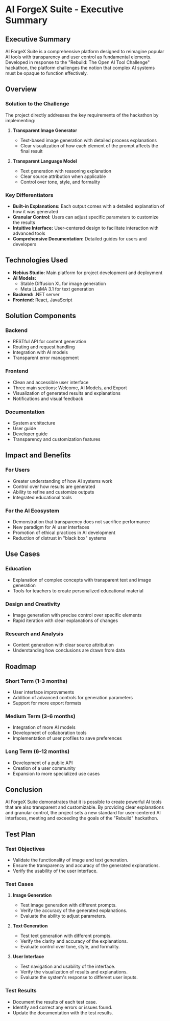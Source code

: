 # AI ForgeX Suite - Executive Summary

## Executive Summary

AI ForgeX Suite is a comprehensive platform designed to reimagine popular AI tools with transparency and user control as fundamental elements. Developed in response to the "Rebuild: The Open AI Tool Challenge" hackathon, the platform challenges the notion that complex AI systems must be opaque to function effectively.

## Overview

### Solution to the Challenge
The project directly addresses the key requirements of the hackathon by implementing:

1. **Transparent Image Generator**
   - Text-based image generation with detailed process explanations
   - Clear visualization of how each element of the prompt affects the final result

2. **Transparent Language Model**
   - Text generation with reasoning explanation
   - Clear source attribution when applicable
   - Control over tone, style, and formality

### Key Differentiators

- **Built-in Explanations:** Each output comes with a detailed explanation of how it was generated
- **Granular Control:** Users can adjust specific parameters to customize the results
- **Intuitive Interface:** User-centered design to facilitate interaction with advanced tools
- **Comprehensive Documentation:** Detailed guides for users and developers

## Technologies Used

- **Nebius Studio:** Main platform for project development and deployment
- **AI Models:**
  - Stable Diffusion XL for image generation
  - Meta LLaMA 3.1 for text generation
- **Backend:** .NET server
- **Frontend:** React, JavaScript

## Solution Components

### Backend
- RESTful API for content generation
- Routing and request handling
- Integration with AI models
- Transparent error management

### Frontend
- Clean and accessible user interface
- Three main sections: Welcome, AI Models, and Export
- Visualization of generated results and explanations
- Notifications and visual feedback

### Documentation
- System architecture
- User guide
- Developer guide
- Transparency and customization features

## Impact and Benefits

### For Users
- Greater understanding of how AI systems work
- Control over how results are generated
- Ability to refine and customize outputs
- Integrated educational tools

### For the AI Ecosystem
- Demonstration that transparency does not sacrifice performance
- New paradigm for AI user interfaces
- Promotion of ethical practices in AI development
- Reduction of distrust in "black box" systems

## Use Cases

### Education
- Explanation of complex concepts with transparent text and image generation
- Tools for teachers to create personalized educational material

### Design and Creativity
- Image generation with precise control over specific elements
- Rapid iteration with clear explanations of changes

### Research and Analysis
- Content generation with clear source attribution
- Understanding how conclusions are drawn from data

## Roadmap

### Short Term (1-3 months)
- User interface improvements
- Addition of advanced controls for generation parameters
- Support for more export formats

### Medium Term (3-6 months)
- Integration of more AI models
- Development of collaboration tools
- Implementation of user profiles to save preferences

### Long Term (6-12 months)
- Development of a public API
- Creation of a user community
- Expansion to more specialized use cases

## Conclusion

AI ForgeX Suite demonstrates that it is possible to create powerful AI tools that are also transparent and customizable. By providing clear explanations and granular control, the project sets a new standard for user-centered AI interfaces, meeting and exceeding the goals of the "Rebuild" hackathon.

## Test Plan

### Test Objectives
- Validate the functionality of image and text generation.
- Ensure the transparency and accuracy of the generated explanations.
- Verify the usability of the user interface.

### Test Cases
1. **Image Generation**
   - Test image generation with different prompts.
   - Verify the accuracy of the generated explanations.
   - Evaluate the ability to adjust parameters.

2. **Text Generation**
   - Test text generation with different prompts.
   - Verify the clarity and accuracy of the explanations.
   - Evaluate control over tone, style, and formality.

3. **User Interface**
   - Test navigation and usability of the interface.
   - Verify the visualization of results and explanations.
   - Evaluate the system's response to different user inputs.

### Test Results
- Document the results of each test case.
- Identify and correct any errors or issues found.
- Update the documentation with the test results.